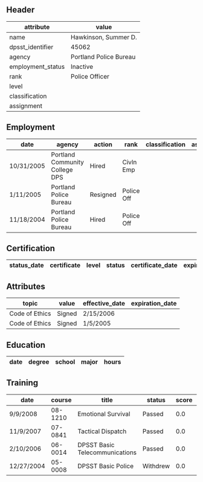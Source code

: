 ## Header
| attribute | value |
| --------- | ----- |
| name | Hawkinson, Summer D. |
| dpsst_identifier | 45062 |
| agency | Portland Police Bureau |
| employment_status | Inactive |
| rank | Police Officer |
| level |  |
| classification |  |
| assignment |  |
## Employment
| date | agency | action | rank | classification | assignment |
| ---- | ------ | ------ | ---- | -------------- | ---------- |
| 10/31/2005 | Portland Community College DPS | Hired | Civln Emp |  |  |
| 1/11/2005 | Portland Police Bureau | Resigned | Police Off |  |  |
| 11/18/2004 | Portland Police Bureau | Hired | Police Off |  |  |
## Certification
| status_date | certificate | level | status | certificate_date | expiration_date | probation_date |
| ----------- | ----------- | ----- | ------ | ---------------- | --------------- | -------------- |
## Attributes
| topic | value | effective_date | expiration_date |
| ----- | ----- | -------------- | --------------- |
| Code of Ethics | Signed | 2/15/2006 |  |
| Code of Ethics | Signed | 1/5/2005 |  |
## Education
| date | degree | school | major | hours |
| ---- | ------ | ------ | ----- | ----- |
## Training
| date | course | title | status | score | hours |
| ---- | ------ | ----- | ------ | ----- | ----- |
| 9/9/2008 | 08-1210 | Emotional Survival | Passed | 0.0 | 8.00 |
| 11/9/2007 | 07-0841 | Tactical Dispatch | Passed | 0.0 | 40.00 |
| 2/10/2006 | 06-0014 | DPSST Basic Telecommunications | Passed | 0.0 | 80.00 |
| 12/27/2004 | 05-0008 | DPSST Basic Police | Withdrew | 0.0 | 0.00 |
